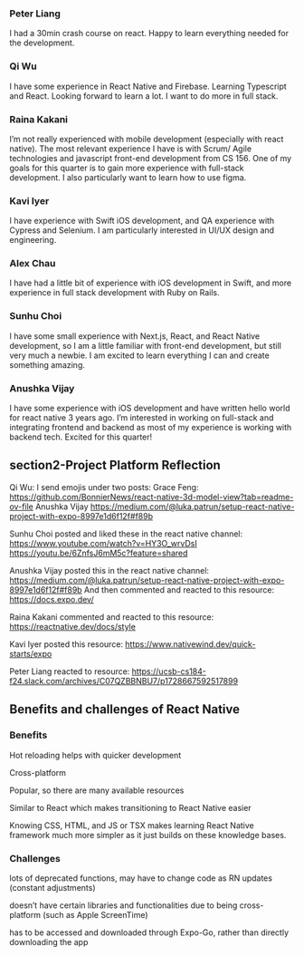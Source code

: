 ### Peter Liang
I had a 30min crash course on react.  Happy to learn everything needed for the development.


### Qi Wu
I have some experience in React Native and Firebase. Learning Typescript and React. Looking  forward to learn a lot. I want to do more in full stack. 


### Raina Kakani
I’m not really experienced with mobile development (especially with react native). The most relevant experience I have is with Scrum/ Agile technologies and javascript front-end development from CS 156. One of my goals for this quarter is to gain more experience with full-stack development. I also particularly want to learn how to use figma. 


### Kavi Iyer
I have experience with Swift iOS development, and QA experience with Cypress and Selenium. I am particularly interested in UI/UX design and engineering. 


### Alex Chau
I have had a little bit of experience with iOS development in Swift, and more experience in full stack development with Ruby on Rails.


### Sunhu Choi
I have some small experience with Next.js, React, and React Native development, so I am a little familiar with front-end development, but still very much a newbie. I am excited to learn everything I can and create something amazing. 

### Anushka Vijay
I have some experience with iOS development and have written hello world for react native 3 years ago. I’m interested in working on full-stack and integrating frontend and backend as most of my experience is working with backend tech. Excited for this quarter!

## section2-Project Platform Reflection
Qi Wu: I send emojis under two posts: 
Grace Feng: 
https://github.com/BonnierNews/react-native-3d-model-view?tab=readme-ov-file
Anushka Vijay
https://medium.com/@luka.patrun/setup-react-native-project-with-expo-8997e1d6f12f#f89b

Sunhu Choi posted and liked these in the react native channel:
https://www.youtube.com/watch?v=HY3O_wrvDsI
https://youtu.be/6ZnfsJ6mM5c?feature=shared

Anushka Vijay posted this in the react native channel: https://medium.com/@luka.patrun/setup-react-native-project-with-expo-8997e1d6f12f#f89b
And then commented and reacted to this resource: https://docs.expo.dev/

Raina Kakani commented and reacted to this resource: https://reactnative.dev/docs/style

Kavi Iyer posted this resource: https://www.nativewind.dev/quick-starts/expo 

Peter Liang reacted to resource: https://ucsb-cs184-f24.slack.com/archives/C07QZBBNBU7/p1728667592517899


## Benefits and challenges of React Native
### Benefits
Hot reloading helps with quicker development

Cross-platform

Popular, so there are many available resources

Similar to React which makes transitioning to React Native easier

Knowing CSS, HTML, and JS or TSX makes learning React Native framework much more simpler as it just builds on these knowledge bases.

### Challenges
lots of deprecated functions, may have to change code as RN updates (constant adjustments)

doesn’t have certain libraries and functionalities due to being cross-platform (such as Apple ScreenTime)

has to be accessed and downloaded through Expo-Go, rather than directly downloading the app


